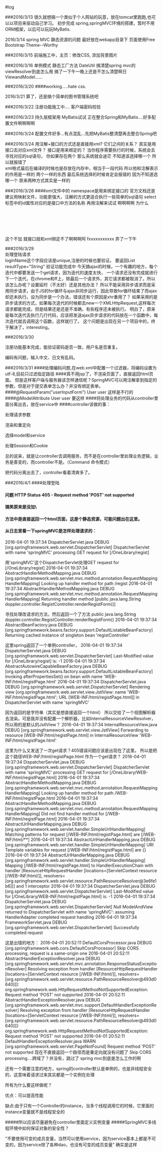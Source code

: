 #log

###2016/3/13
很久就想搞一个类似于个人网站的玩意，放在tomcat里跑跑,也可以以项目来驱动自己学习。
初步完成 spring,springMVC环境的搭建，暂时不用ORM框架，以后可以玩玩MyBatis.


2016/3/14
spring MVC 静态资源的问题 最好放在webapp目录下
页面使用Free Bootstrap Theme--Worthy


###2016/3/15
前端施工中，主页：修改CSS, 添加背景图片


###2016/3/16
单例模式 静态工厂方法 DateUtil
搞清楚spring mvc的viewResolver到底怎么用 搞了一下午一晚上还是不怎么清楚啊日
ViewandModel......

###2016/3/20
####working.....hate css.

2016/3/21
算了，还是搞个简单的图书管理系统吧


###2016/3/22
注册功能施工中....
客户端密码校验 

###2016/3/23
持久层框架用 MyBatis试试
正在整合Spring和MyBatis....好多配置文件啊啊啊啊

###2016/3/24
配置文件好多...有点混乱...先把MyBatis整清楚再去整合Spring吧


###2016/3/24
用注解+接口的方式还是直接用xml?  它们之间的关系？ 其实是用接口去对应xml文件？ 接口是用来绑定的？
当你程序需要执行的时候，系统会去寻找对应的sql语句，
你如果存在两个 那么系统就会迷茫 不知道该选择哪一个 所以就报错了  
xml格式最后在编译的时候也是存放在内存中，相当于一段代码
所以他和注解表示的作用是一样的 两个一样的东西 最后系统选择的时候肯定会报错的 因为不知道选哪一个 原来两种方式其实是一样的


###2016/3/26
####xml文件中的 namespace是用来绑定接口的 官方文档还是建议用映射文件，功能更强大，注解的方式更适合执行一些简单的sql语句
select标签中的id属性对应的是接口中方法的名称
再用注解来试试
啊啊啊啊 为什么
<pre><code>
<bean id="sqlSessionFactory" class="org.mybatis.spring.SqlSessionFactoryBean">
<property name="dataSource" ref="dataSource" />
<property name="configLocation" value="classpath:MyBatis-Configuration.xml"></property>
</bean> 
</code></pre>
这个不加 就接口就和xml绑定不了啊啊啊阿   fxxxxxxxxxxx 弄了一下午
	
	
	
###2016/3/29	
处理登陆请求	
loginName这个字段应该是unique,注册的时候也要验证。
要返回List<String> resultType="String" 
验证功能完成中
今天搞ajax的时候，一个有趣的地方，每个迭代中都要发送一个get请求，因为迭代的速度太快，
一个请求还没有完成就进行下一个迭代，在chrome和ff上，除最后一个请求外，其它请求都被取消了。所以该怎么办呢？设置延时（不太好）还是其他办法？
所以不能采用异步请求而是采用同步请求，由于JS的for循环与ajax非同步运行，因此导致for循环结束了而ajax却还未执行。设为同步是一个办法，错误还有个原因是xhr重用了？
如果采用的是异步请求的方式，如果每次迭代的时候都去new一个XMLHttpRequest,这样每次请求都能完成，但是结果还是还是不准确，有些程序还未被执行。
明白了，原来是每次迭代去执行几行代码，应该把发送ajax异步请求的代码放在一个函数中，每次迭代就去调用这个函数，这样就行了。
这个问题是出现在另一个项目中的，终于解决了，interesting。



###2016/3/30
<p>注册功能基本完成，能验证密码是否一致，用户名是否重复。
<p>编码有问题，输入中文、日文有乱码。


###2016/3/31
####处理编码问题,在web.xml中配置一个过滤器，将编码设置为utf-8,目前只过滤指定路径
####真不用jsp了，不渲染页面了，直接返回html页面。  但是这样客户端与服务器该怎样通信呢？SpringMVC可以用注解拿到指定的参数，但是对于提交表单怎么办？并没有绑定表单。
####@RequestParam("userInputForm") User user 这样是不行的
####@ModelAttribute  User user 要这样
####将处理业务的代码从controller里面分离出去，放在service中
####controller该做的事：
<p>处理请求参数
<p>渲染和重定向
<p>选择model和service
<p>处理Session和Cookie
<p>总的说来，就是让controller去调用服务，而不是在controller里处理业务逻辑，业务是善变的，而controller不是。（Command 命令模式）
<p>把代码分离出去了，controller看着清爽多了。

###2016/4/1
####处理登陆
#### 问题 HTTP Status 405 - Request method 'POST' not supported
#### 搞笑原来是没加\
#### 方法中是直接返回一个html页面，这是个静态资源，可能问题出在这里。
#### 从日志里看一下springMVC是怎样处理请求的：
2016-04-01 19:37:34 DispatcherServlet.java DEBUG [org.springframework.web.servlet.DispatcherServlet] DispatcherServlet with name 'springMVC' processing GET request for [/OneLibrary/regist]
<p> 用'springMVC'这个DispatcherServlet处理GET request for [/OneLibrary/regist]
2016-04-01 19:37:34 AbstractHandlerMethodMapping.java DEBUG [org.springframework.web.servlet.mvc.method.annotation.RequestMappingHandlerMapping] Looking up handler method for path /regist
2016-04-01 19:37:34 AbstractHandlerMethodMapping.java DEBUG [org.springframework.web.servlet.mvc.method.annotation.RequestMappingHandlerMapping] Returning handler method [public java.lang.String doppler.controller.RegistController.renderRegistForm()]
<p>寻找处理改请求的方法，然后返回一个了方法   public java.lang.String doppler.controller.RegistController.renderRegistForm() 
2016-04-01 19:37:34 AbstractBeanFactory.java DEBUG [org.springframework.beans.factory.support.DefaultListableBeanFactory] Returning cached instance of singleton bean 'registController'
<p>这里spring返回了一个单例controller，
2016-04-01 19:37:34 DispatcherServlet.java DEBUG [org.springframework.web.servlet.DispatcherServlet] Last-Modified value for [/OneLibrary/regist] is: -1
2016-04-01 19:37:34 AbstractAutowireCapableBeanFactory.java DEBUG [org.springframework.beans.factory.support.DefaultListableBeanFactory] Invoking afterPropertiesSet() on bean with name 'WEB-INF/html/registPage.html'
2016-04-01 19:37:34 DispatcherServlet.java DEBUG [org.springframework.web.servlet.DispatcherServlet] Rendering view [org.springframework.web.servlet.view.JstlView: name 'WEB-INF/html/registPage.html'; URL [WEB-INF/html/registPage.html]] in DispatcherServlet with name 'springMVC'
<p>因为返回的是字符串（其实是想直接返回一个html） 所以交给了一个视图解析器去渲染。可是我并没有配置一个解析器，比如InternalResourceViewResolver，所以用的是默认的JstlView？
2016-04-01 19:37:34 InternalResourceView.java DEBUG [org.springframework.web.servlet.view.JstlView] Forwarding to resource [WEB-INF/html/registPage.html] in InternalResourceView 'WEB-INF/html/registPage.html'
<p>这里为什么又发送了一次get请求？405错误问题应该是出现在了这里。 所以是把这个路径WEB-INF/html/registPage.html 作为一个get请求？  
2016-04-01 19:37:34 DispatcherServlet.java DEBUG [org.springframework.web.servlet.DispatcherServlet] DispatcherServlet with name 'springMVC' processing GET request for [/OneLibrary/WEB-INF/html/registPage.html]
2016-04-01 19:37:34 AbstractHandlerMethodMapping.java DEBUG [org.springframework.web.servlet.mvc.method.annotation.RequestMappingHandlerMapping] Looking up handler method for path /WEB-INF/html/registPage.html
2016-04-01 19:37:34 AbstractHandlerMethodMapping.java DEBUG [org.springframework.web.servlet.mvc.method.annotation.RequestMappingHandlerMapping] Did not find handler method for [/WEB-INF/html/registPage.html]
2016-04-01 19:37:34 AbstractUrlHandlerMapping.java DEBUG [org.springframework.web.servlet.handler.SimpleUrlHandlerMapping] Matching patterns for request [/WEB-INF/html/registPage.html] are [/WEB-INF/html/**]
2016-04-01 19:37:34 AbstractUrlHandlerMapping.java DEBUG [org.springframework.web.servlet.handler.SimpleUrlHandlerMapping] URI Template variables for request [/WEB-INF/html/registPage.html] are {}
2016-04-01 19:37:34 AbstractUrlHandlerMapping.java DEBUG [org.springframework.web.servlet.handler.SimpleUrlHandlerMapping] Mapping [/WEB-INF/html/registPage.html] to HandlerExecutionChain with handler [ResourceHttpRequestHandler [locations=[ServletContext resource [/WEB-INF/html/]], resolvers=[org.springframework.web.servlet.resource.PathResourceResolver@3e6fe1b6]]] and 1 interceptor
2016-04-01 19:37:34 DispatcherServlet.java DEBUG [org.springframework.web.servlet.DispatcherServlet] Last-Modified value for [/OneLibrary/WEB-INF/html/registPage.html] is: -1
2016-04-01 19:37:34 DispatcherServlet.java DEBUG [org.springframework.web.servlet.DispatcherServlet] Null ModelAndView returned to DispatcherServlet with name 'springMVC': assuming HandlerAdapter completed request handling
2016-04-01 19:37:34 FrameworkServlet.java DEBUG [org.springframework.web.servlet.DispatcherServlet] Successfully completed request 

<p>这是出错的地方：
2016-04-01 20:52:11 DefaultCorsProcessor.java DEBUG [org.springframework.web.cors.DefaultCorsProcessor] Skip CORS processing, request is a same-origin one
2016-04-01 20:52:11 AbstractHandlerExceptionResolver.java DEBUG [org.springframework.web.servlet.mvc.annotation.ResponseStatusExceptionResolver] Resolving exception from handler 
[ResourceHttpRequestHandler [locations=[ServletContext resource [/WEB-INF/html/]], resolvers=[org.springframework.web.servlet.resource.PathResourceResolver@493d0640]]]: org.springframework.web.HttpRequestMethodNotSupportedException: Request method 'POST' not supported
2016-04-01 20:52:11 AbstractHandlerExceptionResolver.java DEBUG [org.springframework.web.servlet.mvc.support.DefaultHandlerExceptionResolver] Resolving exception from handler 
[ResourceHttpRequestHandler [locations=[ServletContext resource [/WEB-INF/html/]], resolvers=[org.springframework.web.servlet.resource.PathResourceResolver@493d0640]]]: org.springframework.web.HttpRequestMethodNotSupportedException: Request method 'POST' not supported
2016-04-01 20:52:11 DefaultHandlerExceptionResolver.java WARN [org.springframework.web.servlet.PageNotFound] Request method 'POST' not supported
现在不直接返回一个路径而是重定向就没有问题了
Skip CORS processing....跨域了？并没有，跳过了
spring mvc到底是怎么工作的啊


<p>还有一个需要注意的地方，spring的controller默认是单例的，也是非线程安全的，这意味着请求过来其实都是一个实例在处理
<p>所有为什么要这样做呢？
<p>优点：可以提高性能
<p>缺点:由于只有一个Controller的instance，当多个线程调用它的时候，它里面的instance变量就不是线程安全的

#####所以应该尽量避免在controller里面定义实例变量
#####SpringMVC多线程环境中如何保证对象的安全性？
<p>"不要使用可变的成员变量，当然可以使用service，因为service基本上都是不可变的，因为service除了各种dao，也没有可变的成员变量" 确实是这样
